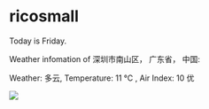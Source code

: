 # ricosmall

Today is Friday.

Weather infomation of 深圳市南山区， 广东省， 中国: 

Weather: 多云, Temperature: 11 ℃ , Air Index: 10 优

<img src="https://github-readme-stats.vercel.app/api?username=ricosmall&show_icons=true" />
